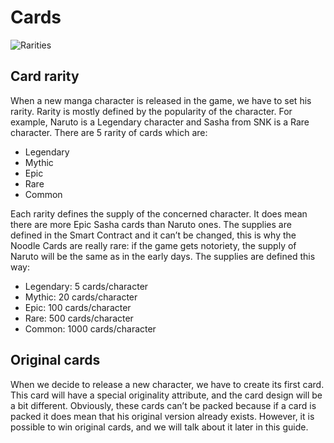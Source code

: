 # Cards

<img src="https://imgur.com/mV9BXBp.png" alt="Rarities"/>

## Card rarity
When a new manga character is released in the game, we have to set his rarity. Rarity is mostly defined by the popularity of the character. For example, Naruto is a Legendary character and Sasha from SNK is a Rare character.
There are 5 rarity of cards which are:
- Legendary
- Mythic
- Epic
- Rare
- Common

Each rarity defines the supply of the concerned character. It does mean there are more Epic Sasha cards than Naruto ones.
The supplies are defined in the Smart Contract and it can’t be changed, this is why the Noodle Cards are really rare: if the game gets notoriety, the supply of Naruto will be the same as in the early days.
The supplies are defined this way:
- Legendary: 5 cards/character
- Mythic: 20 cards/character
- Epic: 100 cards/character
- Rare: 500 cards/character
- Common: 1000 cards/character

## Original cards
When we decide to release a new character, we have to create its first card. This card will have a special originality attribute, and the card design will be a bit different.
Obviously, these cards can’t be packed because if a card is packed it does mean that his original version already exists. However, it is possible to win original cards, and we will talk about it later in this guide.
